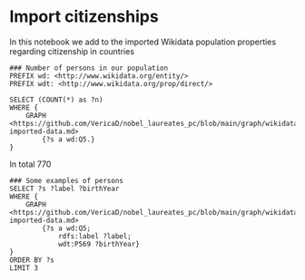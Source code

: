 # Import citizenships
In this notebook we add to the imported Wikidata population properties regarding citizenship in countries
```sparql
### Number of persons in our population
PREFIX wd: <http://www.wikidata.org/entity/>
PREFIX wdt: <http://www.wikidata.org/prop/direct/>

SELECT (COUNT(*) as ?n)
WHERE {
    GRAPH <https://github.com/VericaD/nobel_laureates_pc/blob/main/graph/wikidata-imported-data.md>
        {?s a wd:Q5.}
}

````
In total 770
````sparql
### Some examples of persons
SELECT ?s ?label ?birthYear
WHERE {
    GRAPH <https://github.com/VericaD/nobel_laureates_pc/blob/main/graph/wikidata-imported-data.md>
        {?s a wd:Q5;
            rdfs:label ?label;
            wdt:P569 ?birthYear}
}
ORDER BY ?s
LIMIT 3
````
````sparql

````
